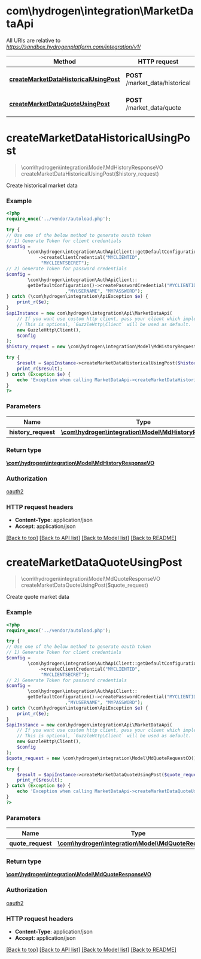# com\hydrogen\integration\MarketDataApi

All URIs are relative to *https://sandbox.hydrogenplatform.com/integration/v1/*

Method | HTTP request | Description
------------- | ------------- | -------------
[**createMarketDataHistoricalUsingPost**](MarketDataApi.md#createMarketDataHistoricalUsingPost) | **POST** /market_data/historical | Create historical market data
[**createMarketDataQuoteUsingPost**](MarketDataApi.md#createMarketDataQuoteUsingPost) | **POST** /market_data/quote | Create quote market data


# **createMarketDataHistoricalUsingPost**
> \com\hydrogen\integration\Model\MdHistoryResponseVO createMarketDataHistoricalUsingPost($history_request)

Create historical market data

### Example
```php
<?php
require_once('../vendor/autoload.php');

try {
// Use one of the below method to generate oauth token
// 1) Generate Token for client credentials
$config =
        \com\hydrogen\integration\AuthApiClient::getDefaultConfiguration()
            ->createClientCredential("MYCLIENTID",
             "MYCLIENTSECRET");
// 2) Generate Token for password credentials
$config =
        \com\hydrogen\integration\AuthApiClient::
        getDefaultConfiguration()->createPasswordCredential("MYCLIENTID","MYCLIENTSECRET"
                      ,"MYUSERNAME", "MYPASSWORD");
} catch (\com\hydrogen\integration\ApiException $e) {
    print_r($e);
}
$apiInstance = new com\hydrogen\integration\Api\MarketDataApi(
    // If you want use custom http client, pass your client which implements `GuzzleHttp\ClientInterface`.
    // This is optional, `GuzzleHttp\Client` will be used as default.
    new GuzzleHttp\Client(),
    $config
);
$history_request = new \com\hydrogen\integration\Model\MdHistoryRequestCO(); // \com\hydrogen\integration\Model\MdHistoryRequestCO | historyRequest

try {
    $result = $apiInstance->createMarketDataHistoricalUsingPost($history_request);
    print_r($result);
} catch (Exception $e) {
    echo 'Exception when calling MarketDataApi->createMarketDataHistoricalUsingPost: ', $e->getMessage(), PHP_EOL;
}
?>
```

### Parameters

Name | Type | Description  | Notes
------------- | ------------- | ------------- | -------------
 **history_request** | [**\com\hydrogen\integration\Model\MdHistoryRequestCO**](../Model/MdHistoryRequestCO.md)| historyRequest |

### Return type

[**\com\hydrogen\integration\Model\MdHistoryResponseVO**](../Model/MdHistoryResponseVO.md)

### Authorization

[oauth2](../../README.md#oauth2)

### HTTP request headers

 - **Content-Type**: application/json
 - **Accept**: application/json

[[Back to top]](#) [[Back to API list]](../../README.md#documentation-for-api-endpoints) [[Back to Model list]](../../README.md#documentation-for-models) [[Back to README]](../../README.md)

# **createMarketDataQuoteUsingPost**
> \com\hydrogen\integration\Model\MdQuoteResponseVO createMarketDataQuoteUsingPost($quote_request)

Create quote market data

### Example
```php
<?php
require_once('../vendor/autoload.php');

try {
// Use one of the below method to generate oauth token
// 1) Generate Token for client credentials
$config =
        \com\hydrogen\integration\AuthApiClient::getDefaultConfiguration()
            ->createClientCredential("MYCLIENTID",
             "MYCLIENTSECRET");
// 2) Generate Token for password credentials
$config =
        \com\hydrogen\integration\AuthApiClient::
        getDefaultConfiguration()->createPasswordCredential("MYCLIENTID","MYCLIENTSECRET"
                      ,"MYUSERNAME", "MYPASSWORD");
} catch (\com\hydrogen\integration\ApiException $e) {
    print_r($e);
}
$apiInstance = new com\hydrogen\integration\Api\MarketDataApi(
    // If you want use custom http client, pass your client which implements `GuzzleHttp\ClientInterface`.
    // This is optional, `GuzzleHttp\Client` will be used as default.
    new GuzzleHttp\Client(),
    $config
);
$quote_request = new \com\hydrogen\integration\Model\MdQuoteRequestCO(); // \com\hydrogen\integration\Model\MdQuoteRequestCO | quoteRequest

try {
    $result = $apiInstance->createMarketDataQuoteUsingPost($quote_request);
    print_r($result);
} catch (Exception $e) {
    echo 'Exception when calling MarketDataApi->createMarketDataQuoteUsingPost: ', $e->getMessage(), PHP_EOL;
}
?>
```

### Parameters

Name | Type | Description  | Notes
------------- | ------------- | ------------- | -------------
 **quote_request** | [**\com\hydrogen\integration\Model\MdQuoteRequestCO**](../Model/MdQuoteRequestCO.md)| quoteRequest |

### Return type

[**\com\hydrogen\integration\Model\MdQuoteResponseVO**](../Model/MdQuoteResponseVO.md)

### Authorization

[oauth2](../../README.md#oauth2)

### HTTP request headers

 - **Content-Type**: application/json
 - **Accept**: application/json

[[Back to top]](#) [[Back to API list]](../../README.md#documentation-for-api-endpoints) [[Back to Model list]](../../README.md#documentation-for-models) [[Back to README]](../../README.md)

